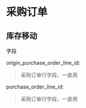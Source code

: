 # 采购订单

## 库存移动

字段


origin_purchase_order_line_id:<br/>
> 采购订单行字段，一直用

purchase_order_line_id:<br/>
> 采购订单行字段，一直用